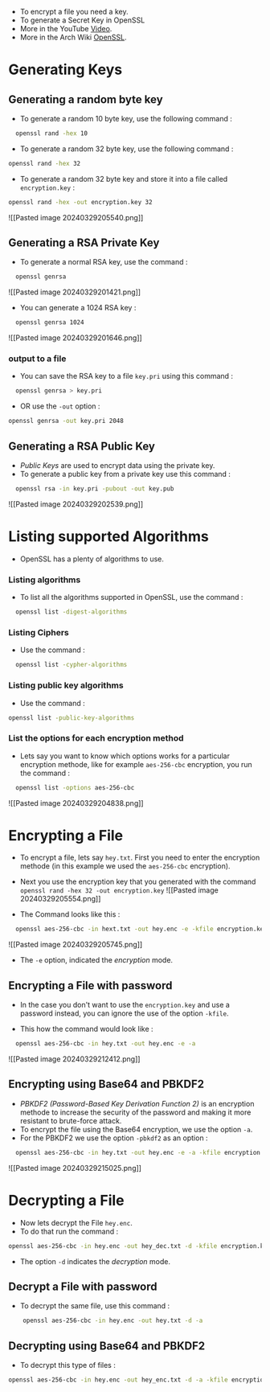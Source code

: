 
- To encrypt a file you need a key.
- To generate a Secret Key in OpenSSL
- More in the YouTube [Video](https://www.youtube.com/watch?v=Azp_zDgFAGk&list=PLgBMtP0_D_afzNG7Zs2jr8FSoyeU4yqhi&index=3).
- More in the Arch Wiki [OpenSSL](https://wiki.archlinux.org/title/OpenSSL).
# Generating Keys

## Generating a random byte key

- To generate a random 10 byte key, use the following command :
  
```bash
  openssl rand -hex 10
```

- To generate a random 32 byte key, use the following command :

```bash
openssl rand -hex 32
```

- To generate a random 32 byte key and store it into a file called `encryption.key` :

```bash
openssl rand -hex -out encryption.key 32
```
![[Pasted image 20240329205540.png]]


## Generating a RSA Private Key

- To generate a normal RSA key, use the command :
  
```bash
  openssl genrsa
```
![[Pasted image 20240329201421.png]]

- You can generate a 1024 RSA key :
  
```bash
  openssl genrsa 1024
```

![[Pasted image 20240329201646.png]]

### output to a file

- You can save the RSA key to a file `key.pri` using this command :
  
```bash
  openssl genrsa > key.pri
```

- OR use the `-out` option :

```bash
openssl genrsa -out key.pri 2048
```


## Generating a RSA Public Key

- *Public Keys* are used to encrypt data using the private key.
- To generate a public key from a private key use this command :
  
```bash
  openssl rsa -in key.pri -pubout -out key.pub
```

![[Pasted image 20240329202539.png]]


# Listing supported Algorithms

- OpenSSL has a plenty of algorithms to use.

### Listing algorithms

- To list all the algorithms supported in OpenSSL, use the command :
  
```bash
  openssl list -digest-algorithms
```

### Listing Ciphers

- Use the command :
  
```bash
  openssl list -cypher-algorithms
```

### Listing public key algorithms

- Use the command :

```bash
openssl list -public-key-algorithms
```

### List the options for each encryption method 

- Lets say you want to know which options works for a particular encryption methode, like for example `aes-256-cbc` encryption, you run the command :
  
```bash
  openssl list -options aes-256-cbc
```

![[Pasted image 20240329204838.png]]

# Encrypting a File

- To encrypt a file, lets say `hey.txt`. First you need to enter the encryption methode (in this example we used the `aes-256-cbc` encryption). 
- Next you use the encryption key that you generated with the command `openssl rand -hex 32 -out encryption.key` 
  ![[Pasted image 20240329205554.png]]

- The Command looks like this :
  
```bash
  openssl aes-256-cbc -in hext.txt -out hey.enc -e -kfile encryption.key
```

![[Pasted image 20240329205745.png]]

- The `-e` option, indicated the *encryption* mode.

## Encrypting a File with password

- In the case you don't want to use the `encryption.key` and use a password instead, you can ignore the use of the option `-kfile`.

- This how the command would look like :
  
```bash
  openssl aes-256-cbc -in hey.txt -out hey.enc -e -a 
```

![[Pasted image 20240329212412.png]]

## Encrypting using Base64 and PBKDF2

- *PBKDF2 (Password-Based Key Derivation Function 2)* is an encryption methode to increase the security of the password and making it more resistant to brute-force attack.
- To encrypt the file using the Base64 encryption, we use the option `-a`.
- For the PBKDF2 we use the option `-pbkdf2` as an option :
  
```bash
  openssl aes-256-cbc -in hey.txt -out hey.enc -e -a -kfile encryption.key -pbkdf2
```

![[Pasted image 20240329215025.png]]


# Decrypting a File


- Now lets decrypt the File `hey.enc`.
- To do that run the command :
  
```bash
openssl aes-256-cbc -in hey.enc -out hey_dec.txt -d -kfile encryption.key
```

- The option `-d` indicates the *decryption* mode.

## Decrypt a File with password

- To decrypt the same file, use this command :
  
```bash
    openssl aes-256-cbc -in hey.enc -out hey.txt -d -a 
```

## Decrypting using Base64 and PBKDF2

- To decrypt this type of files :
  
```bash
openssl aes-256-cbc -in hey.enc -out hey_enc.txt -d -a -kfile encryption.key -pbkdf2
```


